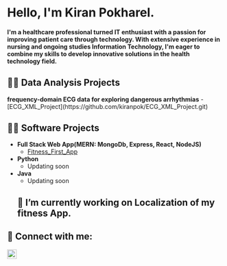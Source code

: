<h1>Hello, I'm Kiran Pokharel. <h4>I'm a healthcare professional turned IT enthusiast with a passion for improving patient care through technology. With extensive experience in nursing and ongoing studies Information Technology, I'm eager to combine my skills to develop innovative solutions in the health technology field. </h4>

<h2>👨‍💻 Data Analysis Projects</h2>
<b>frequency-domain ECG data for exploring dangerous arrhythmias</b>
 - [ECG_XML_Project](https://github.com/kiranpok/ECG_XML_Project.git)


<h2>👨‍💻 Software Projects</h2>

- <b>Full Stack Web App(MERN: MongoDb, Express, React, NodeJS)</b>
  - [Fitness_First_App](https://github.com/kiranpok/Fitness_First_Merged)
- <b>Python</b>
  - Updating soon
- <b>Java</b>
  - Updating soon
  <h2> 🔭 I’m currently working on Localization of my fitness App.</h2>

<h2> 🤳 Connect with me:</h2>


[<img align="left" alt="JoshMadakor | LinkedIn" width="22px" src="https://cdn.jsdelivr.net/npm/simple-icons@v3/icons/linkedin.svg" />][linkedin] 

[linkedin]: https://www.linkedin.com/in/kiran-pokharel-6930b4116





<!--
**joshmadakor1/joshmadakor1** is a ✨ _special_ ✨ repository because its `README.md` (this file) appears on your GitHub profile.

Here are some ideas to get you started:


- 🌱 I’m currently learning ...
- 👯 I’m looking to collaborate on ...
- 🤔 I’m looking for help with ...
- 💬 Ask me about ...
- 📫 How to reach me: ...
- 😄 Pronouns: ...
- ⚡ Fun fact: ...
-->
